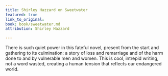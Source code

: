 ```yaml
---
title: Shirley Hazzard on Sweetwater
featured: true
link_to_original: 
book: book/sweetwater.md
attribution: Shirley Hazzard

---
```

There is such quiet power in this fateful novel, present from the start and gathering to its culmination: a story of loss and remarriage and of the harm done to and by vulnerable men and women. This is cool, intrepid writing, not a word wasted, creating a human tension that reflects our endangered world.